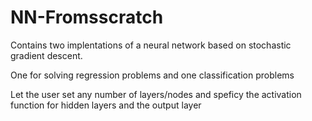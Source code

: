 # NN-Fromsscratch
Contains two implentations of a neural network based on stochastic gradient descent. 

One for solving regression problems and one classification problems

Let the user set any number of layers/nodes and speficy the activation function for hidden layers and the output layer
